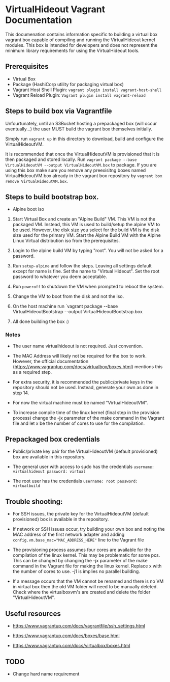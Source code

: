 # VirtualHideout Vagrant Documentation

This documenation contains information specific to building a virtual box vagrant box
capable of compiling and running the VirtualHideout kernel modules. This box is intended for developers and does not represent the minimum library requirements for using the VirtualHideout tools.

## Prerequisites
- Virtual Box
- Package (HashiCorp utility for packaging virtual box)
- Vagrant Host Shell Plugin: `vagrant plugin install vagrant-host-shell`
- Vagrant Reload Plugin: `Vagrant plugin install vagrant-reload`

## Steps to build box via Vagrantfile

Unfourtunately, until an S3Bucket hosting a prepackaged box (will occur eventually...) the user MUST build the vagrant box themselves initially.

Simply run `vagrant up` in this directory to download, build and configure the VirtualHideoutVM.

It is recommended that once the VirtualHideoutVM is provisioned that it is then packaged and stored locally. Run `vagrant package --base VirtualHideoutVM --output VirtualHideoutVM.box` to package.
If you are using this box make sure you remove any preexisitng boxes named VirtualHideoutVM.box already in the vagrant box repository by `vagrant box remove VirtualHideoutVM.box`.

## Steps to build bootstrap box.
- Alpine boot iso

1. Start Virtual Box and create an "Alpine Build" VM. This VM is not the packaged VM.
Instead, this VM is used to build/setup the alpine VM to be used. However, the disk size you select for the build VM is the disk size used for the primary VM. 
Start the Alpine Build VM with the Alpine Linux Virtual distribution iso from the prerequisites.

2. Login to the alpine build VM by typing "root". You will not be asked for a password.

3. Run `setup-alpine` and follow the steps. Leaving all settings default except for name is fine. Set the name to "Virtual Hideout". Set the root password to whatever you deem acceptable.

4. Run `poweroff` to shutdown the VM when prompted to reboot the system.

5. Change the VM to boot from the disk and not the iso.

6. On the host machine run `vagrant package --base VirtualHideoutBootstrap --output VirtualHideoutBootstrap.box

7. All done building the box :)

### Notes

* The user name virtualhideout is not required. Just convention.

* The MAC Address will likely not be required for the box to work. However, the official documentation (https://www.vagrantup.com/docs/virtualbox/boxes.html) mentions this as a required step.

* For extra security, it is recommended the public/private keys in the repository should not be used. Instead, generate your own as done in step 14.

* For now the virtual machine must be named "VirtualHideoutVM".

* To increase compile time of the linux kernel (final step in the provision process) change the -jx parameter of the make command in the Vagrant file and let x be the number of cores to use for the compilation.

## Prepackaged box credentials

* Public/private key pair for the VirtualHideoutVM (default provisioned)  box are available in this repository.

* The general user with access to sudo has the credentials `username: virtualhideout password: virtual`

* The root user has the credentials `username: root password: virtualbuild`

## Trouble shooting:

* For SSH issues, the private key for the VirtualHideoutVM (default provisioned) box is available in the repository.

* If network or SSH issues occur, try building your own box and noting the MAC address of the first network adapter and adding `config.vm.base_mac="MAC_ADDRESS_HERE"` line to the Vagrant file

* The provisioning process assumes four cores are available for the compilation of the linux kernel. This may be problematic for some pcs. This can be changed by changing the -jx parameter of the make command in the Vagrant file for making the linux kernel. Replace x with the number of cores to use. -j1 is implies no parallel building.

* If a message occurs that the VM cannot be renamed and there is no VM in virtual box then the old VM folder will need to be manually deleted. Check where the virtualboxvm's are created and delete the folder "VirtualHideoutVM".

## Useful resources

* https://www.vagrantup.com/docs/vagrantfile/ssh_settings.html

* https://www.vagrantup.com/docs/boxes/base.html

* https://www.vagrantup.com/docs/virtualbox/boxes.html

## TODO

* Change hard name requirement



